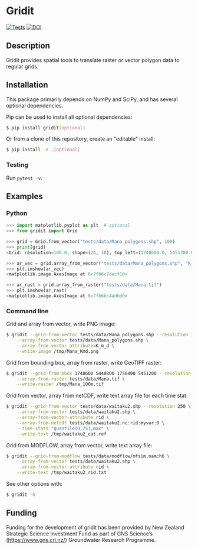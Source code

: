 # Gridit

[![Tests](https://github.com/mwtoews/gridit/actions/workflows/tests.yml/badge.svg?branch=main)](https://github.com/mwtoews/gridit/actions/workflows/tests.yml)
[![DOI](https://zenodo.org/badge/530041277.svg)](https://zenodo.org/badge/latestdoi/530041277)

## Description

Gridit provides spatial tools to translate raster or vector polygon data to regular grids.

## Installation

This package primarily depends on NumPy and SciPy, and has several optional dependencies.

Pip can be used to install all optional dependencies:
```bash
$ pip install gridit[optional]
```

Or from a clone of this repository, create an "editable" install:
```bash
$ pip install -e .[optional]
```

### Testing

Run `pytest -v`.

## Examples

### Python

```python
>>> import matplotlib.pyplot as plt  # optional
>>> from gridit import Grid

>>> grid = Grid.from_vector("tests/data/Mana_polygons.shp", 100)
>>> print(grid)
<Grid: resolution=100.0, shape=(24, 18), top_left=(1748600.0, 5451200.0) />

>>> ar_vec = grid.array_from_vector("tests/data/Mana_polygons.shp", "K_m_d")
>>> plt.imshow(ar_vec)
<matplotlib.image.AxesImage at 0x7fb6c7dacf10>

>>> ar_rast = grid.array_from_raster("tests/data/Mana.tif")
>>> plt.imshow(ar_rast)
<matplotlib.image.AxesImage at 0x7fb6bc4ad6d0>
```

### Command line

Grid and array from vector, write PNG image:
```bash
$ gridit --grid-from-vector tests/data/Mana_polygons.shp --resolution 100 \
    --array-from-vector tests/data/Mana_polygons.shp \
    --array-from-vector-attribute=K_m_d \
    --write-image /tmp/Mana_Kmd.png
```

Grid from bounding box, array from raster, write GeoTIFF raster:
```bash
$ gridit --grid-from-bbox 1748600 5448800 1750400 5451200 --resolution 100 \
    --array-from-raster tests/data/Mana.tif \
    --write-raster /tmp/Mana_100m.tif
```

Grid from vector, array from netCDF, write text array file for each time stat:
```bash
$ gridit --grid-from-vector tests/data/waitaku2.shp --resolution 250 \
    --array-from-vector tests/data/waitaku2.shp \
    --array-from-vector-attribute rid \
    --array-from-netcdf tests/data/waitaku2.nc:rid:myvar:0 \
    --time-stats "quantile(0.75),max" \
    --write-text /tmp/waitaku2_cat.ref
```

Grid from MODFLOW, array from vector, write text array file:
```bash
$ gridit --grid-from-modflow tests/data/modflow/mfsim.nam:h6 \
    --array-from-vector tests/data/waitaku2.shp \
    --array-from-vector-attribute rid \
    --write-text /tmp/waitaku2_rid.txt
```

See other options with:
```bash
$ gridit -h
```

## Funding
Funding for the development of gridit has been provided by New Zealand Strategic Science Investment Fund as part of GNS Science’s (https://www.gns.cri.nz/) Groundwater Research Programme.
